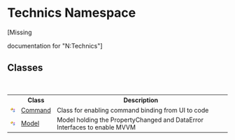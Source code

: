 # Technics Namespace
 

\[Missing <summary> documentation for "N:Technics"\]


## Classes
&nbsp;<table><tr><th></th><th>Class</th><th>Description</th></tr><tr><td>![Public class](media/pubclass.gif "Public class")</td><td><a href="d830adc1-f890-c592-73a3-e36bf8c069f5">Command</a></td><td>
Class for enabling command binding from UI to code</td></tr><tr><td>![Public class](media/pubclass.gif "Public class")</td><td><a href="d1bc9265-c35d-6d47-b537-7d1e1034dd46">Model</a></td><td>
Model holding the PropertyChanged and DataError Interfaces to enable MVVM</td></tr></table>&nbsp;
